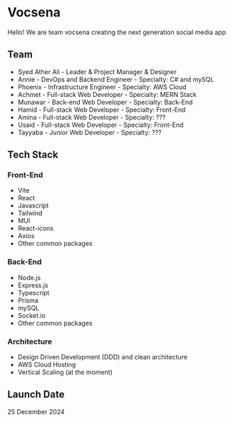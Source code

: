 # Vocsena

Hello! We are team vocsena creating the next generation social media app

## Team

- Syed Ather Ali - Leader & Project Manager & Designer
- Annie - DevOps and Backend Engineer - Specialty: C# and mySQL
- Phoenix - Infrastructure Engineer - Specialty: AWS Cloud
- Achmet - Full-stack Web Developer - Specialty: MERN Stack
- Munawar - Back-end Web Developer - Specialty: Back-End
- Hamid - Full-stack Web Developer - Specialty: Front-End
- Amina - Full-stack Web Developer - Specialty: ???
- Usaid - Full-stack Web Developer - Specialty: Front-End
- Tayyaba - Junior Web Developer - Specialty: ???

## Tech Stack

### Front-End

- Vite
- React
- Javascript
- Tailwind
- MUI
- React-icons
- Axios
- Other common packages

### Back-End

- Node.js
- Express.js
- Typescript
- Prisma
- mySQL
- Socket.io
- Other common packages 

### Architecture

- Design Driven Development (DDD) and clean architecture
- AWS Cloud Hosting
- Vertical Scaling (at the moment)

## Launch Date

25 December 2024
